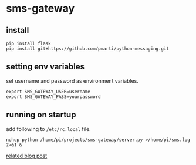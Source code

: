 # sms-gateway

## install
```
pip install flask
pip install git+https://github.com/pmarti/python-messaging.git
```

## setting env variables
set username and password as environment variables.
```
export SMS_GATEWAY_USER=username
export SMS_GATEWAY_PASS=yourpassword
```

## running on startup
add following to `/etc/rc.local` file.
```
nohup python /home/pi/projects/sms-gateway/server.py >/home/pi/sms.log 2>&1 &
```

[related blog post](http://wathmal.me/blog/create-your-own-sms-gateway/)